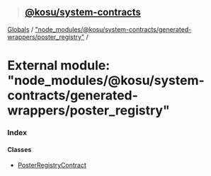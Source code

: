 > ## [@kosu/system-contracts](../README.md)

[Globals](../globals.md) / ["node_modules/@kosu/system-contracts/generated-wrappers/poster_registry"](_node_modules__kosu_system_contracts_generated_wrappers_poster_registry_.md) /

# External module: "node_modules/@kosu/system-contracts/generated-wrappers/poster_registry"

### Index

#### Classes

* [PosterRegistryContract](../classes/_node_modules__kosu_system_contracts_generated_wrappers_poster_registry_.posterregistrycontract.md)